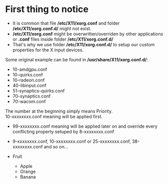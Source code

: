# First thing to notice
* It is common that file **/etc/X11/xorg.conf** and folder **/etc/X11/xorg.conf.d/** might not exist.
* **/etc/X11/xorg.conf** might be overwritten/overriden by other applications or **.conf** files inside folder **/etc/X11/xorg.conf.d/**
* That's why we use folder **/etc/X11/xorg.conf.d/** to setup our custom properties for the X input devices.

Some original example can be found in **/usr/share/X11/xorg.conf.d/**:
* 10-amdgpu.conf
* 10-quirks.conf
* 10-radeon.conf
* 40-libinput.conf
* 51-synaptics-quirks.conf
* 70-synaptics.conf
* 70-wacom.conf

The number at the beginning simply means Priority.  
10-xxxxxxxx.conf meaning will be applied first.  
* 99-xxxxxxxx.conf meaning will be applied later on and override every conflicting property setuped by 8-xxxxxxxx.conf 
 * 9-xxxxxxxx.conf, 10-xxxxxxxx.conf or 25-xxxxxxxx.conf, 38-xxxxxxxx.conf and so on...

* Fruit
  * Apple
  * Orange
  * Banana
